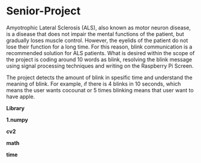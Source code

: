 # Senior-Project
Amyotrophic Lateral Sclerosis (ALS), also known as motor neuron disease, is a disease that does not impair the mental functions of the patient, but gradually loses muscle control. However, the eyelids of the patient do not lose their function for a long time. For this reason, blink communication is a recommended solution for ALS patients. What is desired within the scope of the project is coding around 10 words as blink, resolving the blink message using signal processing techniques and writing on the Raspberry Pi Screen. 

The project detects the amount of blink in spesific time and understand the meaning of blink. For example, ıf there is 4 blinks in 10 seconds, which means the user wants cocounat or 5 times blinking means that user want to have apple.

<b>Library</b> 

<b>1.numpy</b>

<b>cv2</b>

<b>math</b> 

<b>time</b>
